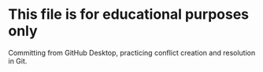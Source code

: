 # This file is for educational purposes only
Committing from GitHub Desktop, practicing conflict creation and resolution in Git.